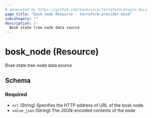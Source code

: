 ```yaml
---
# generated by https://github.com/hashicorp/terraform-plugin-docs
page_title: "bosk_node Resource - terraform-provider-bosk"
subcategory: ""
description: |-
  Bosk state tree node data source
---
```


# bosk_node (Resource)

Bosk state tree node data source



<!-- schema generated by tfplugindocs -->
## Schema

### Required

- `url` (String) Specifies the HTTP address of URL of the bosk node.
- `value_json` (String) The JSON-encoded contents of the node
